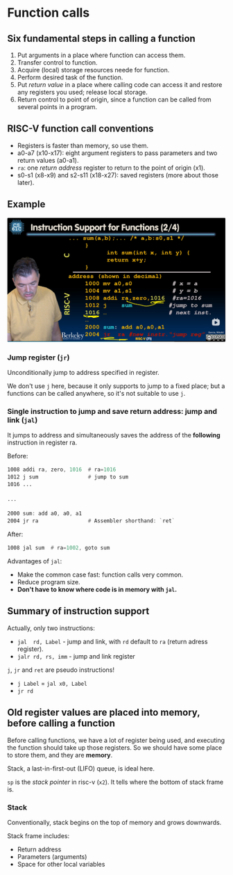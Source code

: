 # Function calls

## Six fundamental steps in calling a function

1. Put arguments in a place where function can access them.
2. Transfer control to function.
3. Acquire (local) storage resources neede for function.
4. Perform desired task of the function.
5. Put *return value* in a place where calling code can access it and restore
   any registers you used; release local storage.
6. Return control to point of origin, since a function can be called from
   several points in a program.

## RISC-V function call conventions

- Registers is faster than memory, so use them.
- a0-a7 (x10-x17): eight argument registers to pass parameters and two return
  values (a0-a1).
- `ra`: one *return address* register to return to the point of origin (x1).
- s0-s1 (x8-x9) and s2-s11 (x18-x27): saved registers (more about those
  later).

## Example

![Sum function](./images/sum-function.png)

### Jump register (`jr`)

Unconditionally jump to address specified in register.

We don't use `j` here, because it only supports to jump to a fixed place; but a
functions can be called anywhere, so it's not suitable to use `j`.

### Single instruction to jump and save return address: jump and link (`jal`)

It jumps to address and simultaneously saves the address of the **following**
instruction in register ra.

Before:
```asm
1008 addi ra, zero, 1016  # ra=1016
1012 j sum                # jump to sum
1016 ...

...

2000 sum: add a0, a0, a1
2004 jr ra                # Assembler shorthand: `ret`
```
After:
```asm
1008 jal sum  # ra=1002, goto sum
```
Advantages of `jal`:
- Make the common case fast: function calls very common.
- Reduce program size.
- **Don't have to know where code is in memory with `jal`.**

## Summary of instruction support

Actually, only two instructions:
- `jal  rd, Label` - jump and link, with `rd` default to `ra` (return adress
  register).
- `jalr rd, rs, imm` - jump and link register

`j`, `jr` and `ret` are pseudo instructions!
- `j Label` = `jal x0, Label`
- `jr rd`

## Old register values are placed into memory, before calling a function

Before calling functions, we have a lot of register being used, and executing
the function should take up those registers. So we should have some place to
store them, and they are **memory**.

Stack, a last-in-first-out (LIFO) queue, is ideal here.

`sp` is the *stack pointer* in risc-v (`x2`). It tells where the bottom of stack
frame is.

### Stack

Conventionally, stack begins on the top of memory and grows downwards.

Stack frame includes:
- Return address
- Parameters (arguments)
- Space for other local variables

